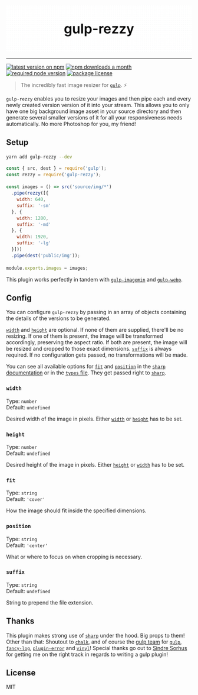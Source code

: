![gulp-rezzy](rezzy.png)

<hr>

[![latest version on npm](https://img.shields.io/npm/v/gulp-rezzy)](https://www.npmjs.com/package/gulp-rezzy)
[![npm downloads a month](https://img.shields.io/npm/dm/gulp-rezzy)](https://www.npmjs.com/package/gulp-rezzy)
[![required node version](https://img.shields.io/node/v/gulp-rezzy)](https://github.com/nodejs/Release)
[![package license](https://img.shields.io/npm/l/gulp-rezzy)](license)

> The incredibly fast image resizer for [`gulp`](https://github.com/gulpjs/gulp). ⚡️

`gulp-rezzy` enables you to resize your images and then pipe each and every newly created version version of it into your stream. This allows you to only have one big background image asset in your source directory and then generate several smaller versions of it for all your responsiveness needs automatically. No more Photoshop for you, my friend!

## Setup

```sh
yarn add gulp-rezzy --dev
```

```js
const { src, dest } = require('gulp');
const rezzy = require('gulp-rezzy');

const images = () => src('source/img/*')
  .pipe(rezzy([{
    width: 640,
    suffix: '-sm'
  }, {
    width: 1280,
    suffix: '-md'
  }, {
    width: 1920,
    suffix: '-lg'
  }]))
  .pipe(dest('public/img'));

module.exports.images = images;
```

This plugin works perfectly in tandem with [`gulp-imagemin`](https://github.com/sindresorhus/gulp-imagemin) and [`gulp-webp`](https://github.com/sindresorhus/gulp-webp).

## Config

You can configure `gulp-rezzy` by passing in an array of objects containing the details of the versions to be generated.

[`width`](#width) and [`height`](#height) are optional. If none of them are supplied, there'll be no resizing. If one of them is present, the image will be transformed accordingly, preserving the aspect ratio. If both are present, the image will be resized and cropped to those exact dimensions. [`suffix`](#suffix) is always required. If no configuration gets passed, no transformations will be made.

You can see all available options for [`fit`](#fit) and [`position`](#position) in the [`sharp` documentation](https://sharp.pixelplumbing.com/api-resize#resize) or in the [`types` file](types/index.d.ts). They get passed right to [`sharp`](https://github.com/lovell/sharp).

### `width`

Type: `number`<br>
Default: `undefined`

Desired width of the image in pixels. Either [`width`](#width) or [`height`](#height) has to be set.

### `height`

Type: `number`<br>
Default: `undefined`

Desired height of the image in pixels. Either [`height`](#height) or [`width`](#width) has to be set.

### `fit`

Type: `string`<br>
Default: `'cover'`

How the image should fit inside the specified dimensions.

### `position`

Type: `string`<br>
Default: `'center'`

What or where to focus on when cropping is necessary.

### `suffix`

Type: `string`<br>
Default: `undefined`

String to prepend the file extension.

## Thanks

This plugin makes strong use of [`sharp`](https://github.com/lovell/sharp) under the hood. Big props to them! Other than that: Shoutout to [`chalk`](https://github.com/chalk/chalk), and of course the [gulp team](https://github.com/gulpjs) for [`gulp`](https://github.com/gulpjs/gulp), [`fancy-log`](https://github.com/gulpjs/fancy-log), [`plugin-error`](https://github.com/gulpjs/plugin-error) and [`vinyl`](https://github.com/gulpjs/vinyl)! Special thanks go out to [Sindre Sorhus](https://github.com/sindresorhus) for getting me on the right track in regards to writing a gulp plugin!

## License

MIT
